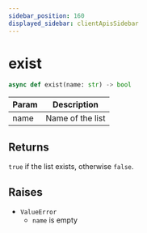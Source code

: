 ```yaml
---
sidebar_position: 160
displayed_sidebar: clientApisSidebar
---
```


# exist

```py 
async def exist(name: str) -> bool
```

|Param|Description|
|---|---|
|name|Name of the list|


## Returns
`true` if the list exists, otherwise `false`.


## Raises
- `ValueError`
  - `name` is empty
